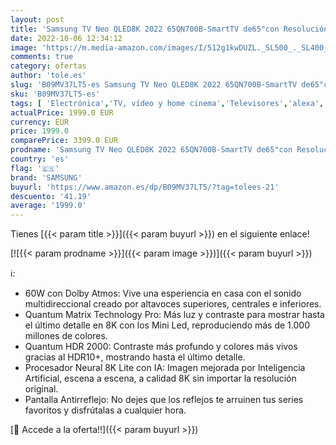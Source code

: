 ```yaml
---
layout: post
title: 'Samsung TV Neo QLED8K 2022 65QN700B-SmartTV de65"con Resolución8K Quantum Matrix Technology Pro Procesador Neural8K Lite con Inteligencia Artificial Quantum HDR2000 60W Dolby Atmos y Alexa Integrada'
date: 2022-10-06 12:34:12
image: 'https://m.media-amazon.com/images/I/512g1kwDUZL._SL500_._SL400_.jpg'
comments: true
category: ofertas
author: 'tole.es'
slug: 'B09MV37LT5-es Samsung TV Neo QLED8K 2022 65QN700B-SmartTV de65"con...'
sku: 'B09MV37LT5-es'
tags: [ 'Electrónica','TV, vídeo y home cinema','Televisores','alexa','samsung','🇪🇸', ]
actualPrice: 1999.0 EUR
currency: EUR
price: 1999.0
comparePrice: 3399.0 EUR
prodname: 'Samsung TV Neo QLED8K 2022 65QN700B-SmartTV de65"con Resolución8K Quantum Matrix Technology Pro Procesador Neural8K Lite con Inteligencia Artificial Quantum HDR2000 60W Dolby Atmos y Alexa Integrada'
country: 'es'
flag: '🇪🇸'
brand: 'SAMSUNG'
buyurl: 'https://www.amazon.es/dp/B09MV37LT5/?tag=tolees-21'
descuento: '41.19'
average: '1999.0'
---
```


Tienes [{{< param title >}}]({{< param buyurl >}}) en el siguiente enlace!

[![{{< param prodname >}}]({{< param image >}})]({{< param buyurl >}})

ℹ️:

- 60W con Dolby Atmos: Vive una esperiencia en casa con el sonido multidireccional creado por altavoces superiores, centrales e inferiores.
- Quantum Matrix Technology Pro: Más luz y contraste para mostrar hasta el último detalle en 8K con los Mini Led, reproduciendo más de 1.000 millones de colores.
- Quantum HDR 2000: Contraste más profundo y colores más vivos gracias al HDR10+, mostrando hasta el último detalle.
- Procesador Neural 8K Lite con IA: Imagen mejorada por Inteligencia Artificial, escena a escena, a calidad 8K sin importar la resolución original.
- Pantalla Antirreflejo: No dejes que los reflejos te arruinen tus series favoritos y disfrútalas a cualquier hora.

[🛒 Accede a la oferta!!]({{< param buyurl >}})
